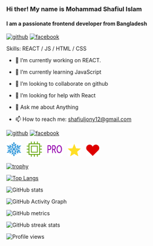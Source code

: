 ### Hi ther! My name is Mohammad Shafiul Islam

#### I am a passionate frontend developer from Bangladesh
[<img src='https://cdn.jsdelivr.net/npm/simple-icons@3.0.1/icons/github.svg' alt='github' height='40'>](https://github.com/shafiuljony)  [<img src='https://cdn.jsdelivr.net/npm/simple-icons@3.0.1/icons/facebook.svg' alt='facebook' height='40'>](https://www.facebook.com/shafiuljony12) 


Skills: REACT / JS / HTML / CSS

- 🔭 I’m currently working on REACT. 

- 🌱 I’m currently learning JavaScript 

- 👯 I’m looking to collaborate on github 

- 🤔 I’m looking for help with React 

- 💬 Ask me about Anything 

- 📫 How to reach me: shafiuljony12@gmail.com


[<img src='https://cdn.jsdelivr.net/npm/simple-icons@3.0.1/icons/github.svg' alt='github' height='40'>](https://github.com/shafiuljony)  [<img src='https://cdn.jsdelivr.net/npm/simple-icons@3.0.1/icons/facebook.svg' alt='facebook' height='40'>](https://www.facebook.com/shafiuljony12)  

<a href='https://archiveprogram.github.com/'><img src='https://raw.githubusercontent.com/acervenky/animated-github-badges/master/assets/acbadge.gif' width='40' height='40'></a> <a href='https://docs.github.com/en/developers'><img src='https://raw.githubusercontent.com/acervenky/animated-github-badges/master/assets/devbadge.gif' width='40' height='40'></a> <a href='https://github.com/pricing'><img src='https://raw.githubusercontent.com/acervenky/animated-github-badges/master/assets/pro.gif' width='40' height='40'></a> <a href='https://stars.github.com/'><img src='https://raw.githubusercontent.com/acervenky/animated-github-badges/master/assets/starbadge.gif' width='35' height='35'></a> <a href='https://docs.github.com/en/github/supporting-the-open-source-community-with-github-sponsors'><img src='https://raw.githubusercontent.com/acervenky/animated-github-badges/master/assets/sponsorbadge.gif' width='35' height='35'></a> 

[![trophy](https://github-profile-trophy.vercel.app/?username=shafiuljony)](https://github.com/ryo-ma/github-profile-trophy)

[![Top Langs](https://github-readme-stats.vercel.app/api/top-langs/?username=shafiuljony)](https://github.com/anuraghazra/github-readme-stats)

![GitHub stats](https://github-readme-stats.vercel.app/api?username=shafiuljony&show_icons=true&count_private=true)  

![GitHub Activity Graph](https://activity-graph.herokuapp.com/graph?username=shafiuljony)  

![GitHub metrics](https://metrics.lecoq.io/shafiuljony)  

![GitHub streak stats](https://github-readme-streak-stats.herokuapp.com/?user=shafiuljony)  

![Profile views](https://gpvc.arturio.dev/shafiuljony)  
